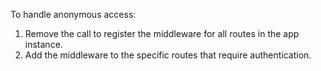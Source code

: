 To handle anonymous access:

1. Remove the call to register the middleware for all routes in the app instance.
2. Add the middleware to the specific routes that require authentication.
